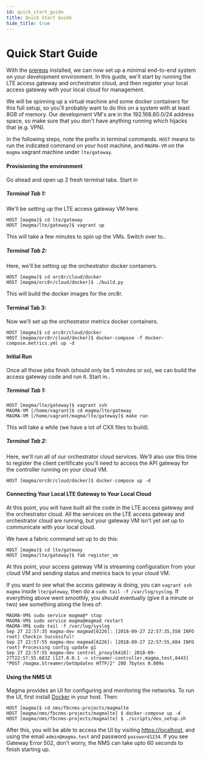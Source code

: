 ```yaml
---
id: quick_start_guide
title: Quick Start Guide
hide_title: true
---
```

# Quick Start Guide

With the [prereqs](prerequisites.md) installed, we can now set up a minimal 
end-to-end system on your development environment. In this guide, we'll start 
by running the LTE access gateway and orchestrator cloud, and then
register your local access gateway with your local cloud for management.

We will be spinning up a virtual machine and some docker containers for this 
full setup, so you'll probably want to do this on a system with at least 8GB 
of memory. Our development VM's are in the 192.168.80.0/24 address space, so
make sure that you don't have anything running which hijacks that (e.g. VPN).

In the following steps, note the prefix in terminal commands. `HOST` means to
run the indicated command on your host machine, and `MAGMA-VM` on the `magma`
vagrant machine under `lte/gateway`.

#### Provisioning the environment

Go ahead and open up 2 fresh terminal tabs. Start in

##### Terminal Tab 1:

We'll be setting up the LTE access gateway VM here.

```console
HOST [magma]$ cd lte/gateway
HOST [magma/lte/gateway]$ vagrant up
```

This will take a few minutes to spin up the VMs. Switch over to..

##### Terminal Tab 2:

Here, we'll be setting up the orchestrator docker containers.

```console
HOST [magma]$ cd orc8r/cloud/docker
HOST [magma/orc8r/cloud/docker]$ ./build.py
```

This will build the docker images for the orc8r.


#### Terminal Tab 3:

Now we'll set up the orchestrator metrics docker containers.

```console
HOST [magma]$ cd orc8r/cloud/docker
HOST [magma/orc8r/cloud/docker]$ docker-compose -f docker-compose.metrics.yml up -d
```

#### Initial Run

Once all those jobs finish (should only be 5 minutes or so), we can build the
access gateway code and run it. Start in..

##### Terminal Tab 1:

```console
HOST [magma/lte/gateway]$ vagrant ssh
MAGMA-VM [/home/vagrant]$ cd magma/lte/gateway
MAGMA-VM [/home/vagrant/magma/lte/gateway]$ make run
```
This will take a while (we have a lot of CXX files to build).

##### Terminal Tab 2:

Here, we'll run all of our orchestrator cloud services. We'll also 
use this time to register the client certificate you'll need to access the API 
gateway for the controller running on your cloud VM.

```console
HOST [magma/orc8r/cloud/docker]$ docker-compose up -d
```

#### Connecting Your Local LTE Gateway to Your Local Cloud

At this point, you will have built all the code in the LTE access gateway and
the orchestrator cloud. All the services on the LTE access gateway and
orchestrator cloud are running, but your gateway VM isn't yet set up to
communicate with your local cloud.

We have a fabric command set up to do this:

```console
HOST [magma]$ cd lte/gateway
HOST [magma/lte/gateway]$ fab register_vm
```

At this point, your access gateway VM is streaming configuration from your
cloud VM and sending status and metrics back to your cloud VM.

If you want to see what the access gateway is doing, you can
`vagrant ssh magma` inside `lte/gateway`, then do a
`sudo tail -f /var/log/syslog`. If everything above went smoothly, you should
eventually (give it a minute or two) see something along the lines of:

```console
MAGMA-VM$ sudo service magma@* stop
MAGMA-VM$ sudo service magma@magmad restart
MAGMA-VM$ sudo tail -f /var/log/syslog
Sep 27 22:57:35 magma-dev magmad[6226]: [2018-09-27 22:57:35,550 INFO root] Checkin Successful!
Sep 27 22:57:55 magma-dev magmad[6226]: [2018-09-27 22:57:55,684 INFO root] Processing config update g1
Sep 27 22:57:55 magma-dev control_proxy[6418]: 2018-09-27T22:57:55.683Z [127.0.0.1 -> streamer-controller.magma.test,8443] "POST /magma.Streamer/GetUpdates HTTP/2" 200 7bytes 0.009s
```

#### Using the NMS UI

Magma provides an UI for configuring and monitoring the networks. To run the UI, first install [Docker](https://www.docker.com/) in your host. Then:

```console
HOST [magma]$ cd nms/fbcnms-projects/magmalte
HOST [magma/nms/fbcnms-projects/magmalte] $ docker-compose up -d
HOST [magma/nms/fbcnms-projects/magmalte] $ ./scripts/dev_setup.sh
```

After this, you will be able to access the UI by visiting [https://localhost](https://localhost), and using the email `admin@magma.test` and password `password1234`. If you see Gateway Error 502, don't worry, the NMS can take upto 60 seconds to finish starting up.
